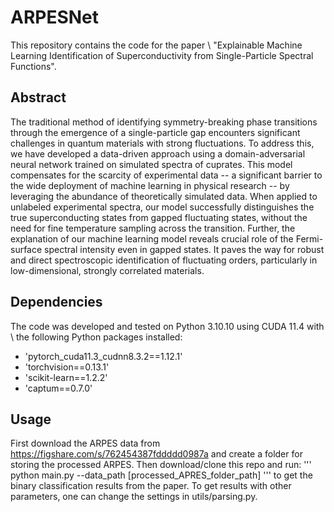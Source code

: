 # ARPESNet
This repository contains the code for the paper \\
"Explainable Machine Learning Identification of Superconductivity from Single-Particle Spectral Functions".
## Abstract
The traditional method of identifying symmetry-breaking phase transitions through the emergence of a single-particle gap encounters significant challenges in quantum materials with strong fluctuations. To address this, we have developed a data-driven approach using a domain-adversarial neural network trained on simulated spectra of cuprates. This model compensates for the scarcity of experimental data -- a significant barrier to the wide deployment of machine learning in physical research -- by leveraging the abundance of theoretically simulated data. When applied to unlabeled experimental spectra, our model successfully distinguishes the true superconducting states from gapped fluctuating states, without the need for fine temperature sampling across the transition. Further, the explanation of our machine learning model reveals crucial role of the Fermi-surface spectral intensity even in gapped states. It paves the way for robust and direct spectroscopic identification of fluctuating orders, particularly in low-dimensional, strongly correlated materials.

## Dependencies
The code was developed and tested on Python 3.10.10 using CUDA 11.4 with \\
the following Python packages installed:
- 'pytorch_cuda11.3_cudnn8.3.2==1.12.1'
- 'torchvision==0.13.1'
- 'scikit-learn==1.2.2'
- 'captum==0.7.0'

## Usage
First download the ARPES data from https://figshare.com/s/762454387fddddd0987a and create a folder for storing the processed ARPES. Then download/clone this repo and run:
'''
python main.py --data_path [processed_APRES_folder_path]
'''
to get the binary classification results from the paper. To get results with other parameters, one can change the settings in utils/parsing.py.